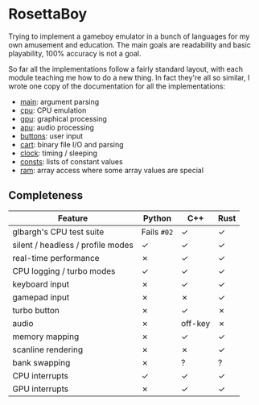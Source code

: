 RosettaBoy
==========
Trying to implement a gameboy emulator in a bunch of languages for my own
amusement and education. The main goals are readability and basic playability,
100% accuracy is not a goal.

So far all the implementations follow a fairly standard layout, with each
module teaching me how to do a new thing. In fact they're all so similar,
I wrote one copy of the documentation for all the implementations:

- [main](docs/main.md): argument parsing
- [cpu](docs/cpu.md): CPU emulation
- [gpu](docs/gpu.md): graphical processing
- [apu](docs/apu.md): audio processing
- [buttons](docs/buttons.md): user input
- [cart](docs/cart.md): binary file I/O and parsing
- [clock](docs/clock.md): timing / sleeping
- [consts](docs/consts.md): lists of constant values
- [ram](docs/ram.md): array access where some array values are special

Completeness
------------
| Feature                            | Python    | C++       | Rust      |
| -------                            | -------   | ---       | ----      |
| glbargh's CPU test suite         | Fails `#02` |  &check;  |  &check;  |
| silent / headless / profile modes  |  &check;  |  &check;  |  &check;  |
| real-time performance              |  &cross;  |  &check;  |  &check;  |
| CPU logging / turbo modes          |  &check;  |  &check;  |  &check;  |
| keyboard input                     |  &cross;  |  &check;  |  &check;  |
| gamepad input                      |  &cross;  |  &cross;  |  &check;  |
| turbo button                       |  &cross;  |  &check;  |  &cross;  |
| audio                              |  &cross;  |  off-key  |  &cross;  |
| memory mapping                     |  &cross;  |  &check;  |  &check;  |
| scanline rendering                 |  &cross;  |  &cross;  |  &check;  |
| bank swapping                      |  &cross;  |  ?        |  ?        |
| CPU interrupts                     |  &check;  |  &check;  |  &check;  |
| GPU interrupts                     |  &cross;  |  &check;  |  &check;  |
